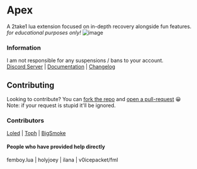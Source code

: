 # Apex
A 2take1 lua extension focused on in-depth recovery alongside fun features. \
*for educational purposes only!*
![image](https://i.imgur.com/xb4h4XF.png)

### Information
I am not responsible for any suspensions / bans to your account. \
[Discord Server](https://discord.gg/jWJMPNbWD8) 
 | 
[Documentation](https://github.com/Unknxwn007/Apex/wiki) 
 | 
[Changelog](https://github.com/Unknxwn007/Apex/blob/main/changelog.md)

## Contributing
Looking to contribute? You can [fork the repo](https://github.com/Unknxwn007/Apex/fork) and [open a pull-request](https://github.com/Unknxwn007/Apex/pulls) 😀 \
Note: if your request is stupid it'll be ignored.

### Contributors
[Loled](https://github.com/Loled69) | [Toph](https://github.com/Toph2T1) | [BigSmoke](https://github.com/BigSmoke2T1) 

#### People who have provided help directly
femboy.lua | holyjoey | ilana | v0icepacket/fml